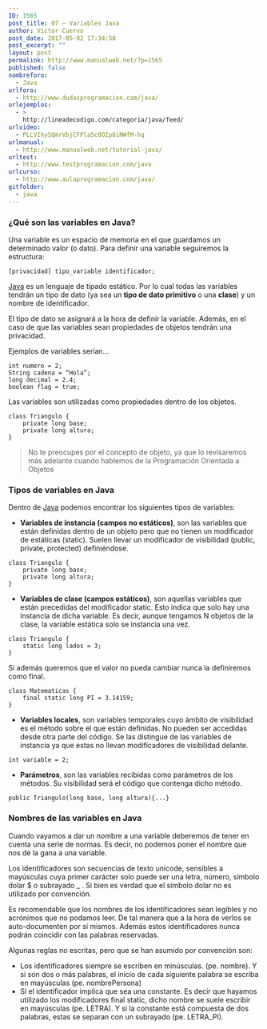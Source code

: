```yaml
---
ID: 1565
post_title: 07 – Variables Java
author: Víctor Cuervo
post_date: 2017-05-02 17:34:58
post_excerpt: ""
layout: post
permalink: http://www.manualweb.net/?p=1565
published: false
nombreforo:
  - Java
urlforo:
  - http://www.dudasprogramacion.com/java/
urlejemplos:
  - >
    http://lineadecodigo.com/categoria/java/feed/
urlvideo:
  - PLLVIhySQmrVbjCFPla5c0OIp6iNWfM-hq
urlmanual:
  - http://www.manualweb.net/tutorial-java/
urltest:
  - http://www.testprogramacion.com/java
urlcurso:
  - http://www.aulaprogramacion.com/java/
gitfolder:
  - java
---
```

### ¿Qué son las variables en Java?

Una variable es un espacio de memoria en el que guardamos un determinado valor (o dato). Para definir una variable seguiremos la estructura:

<pre><code class="java">[privacidad] tipo_variable identificador;
</code></pre>

[Java][1] es un lenguaje de tipado estático. Por lo cual todas las variables tendrán un tipo de dato (ya sea un **tipo de dato primitivo** o una **clase**) y un nombre de identificador.

El tipo de dato se asignará a la hora de definir la variable. Además, en el caso de que las variables sean propiedades de objetos tendrán una privacidad.

Ejemplos de variables serían...

<pre><code class="java">int numero = 2;
String cadena = “Hola”;
long decimal = 2.4;
boolean flag = true;
</code></pre>

Las variables son utilizadas como propiedades dentro de los objetos.

<pre><code class="java">class Triangulo {
    private long base;
    private long altura;
}
</code></pre>

> No te preocupes por el concepto de objeto, ya que lo revisaremos más adelante cuando hablemos de la Programación Orientada a Objetos

### Tipos de variables en Java

Dentro de [Java][1] podemos encontrar los siguientes tipos de variables:

*   **Variables de instancia (campos no estáticos)**, son las variables que están definidas dentro de un objeto pero que no tienen un modificador de estáticas (static). Suelen llevar un modificador de visibilidad (public, private, protected) definiéndose.

<pre><code class="java">class Triangulo {
    private long base;
    private long altura;
}
</code></pre>

*   **Variables de clase (campos estáticos)**, son aquellas variables que están precedidas del modificador static. Esto indica que solo hay una instancia de dicha variable. Es decir, aunque tengamos N objetos de la clase, la variable estática solo se instancia una vez.

<pre><code class="java">class Triangulo {
    static long lados = 3;
}
</code></pre>

Si además queremos que el valor no pueda cambiar nunca la definiremos como final.

<pre><code class="java">class Matematicas {
    final static long PI = 3.14159;
}
</code></pre>

*   **Variables locales**, son variables temporales cuyo ámbito de visibilidad es el método sobre el que están definidas. No pueden ser accedidas desde otra parte del código. Se las distingue de las variables de instancia ya que estas no llevan modificadores de visibilidad delante.

<pre><code class="java">int variable = 2;
</code></pre>

*   **Parámetros**, son las variables recibidas como parámetros de los métodos. Su visibilidad será el código que contenga dicho método.

<pre><code class="java">public Triangulo(long base, long altura){...}
</code></pre>

### Nombres de las variables en Java

Cuando vayamos a dar un nombre a una variable deberemos de tener en cuenta una serie de normas. Es decir, no podemos poner el nombre que nos dé la gana a una variable.

Los identificadores son secuencias de texto unicode, sensibles a mayúsculas cuya primer carácter solo puede ser una letra, número, símbolo dolar $ o subrayado _ . Si bien es verdad que el símbolo dolar no es utilizado por convención.

Es recomendable que los nombres de los identificadores sean legibles y no acrónimos que no podamos leer. De tal manera que a la hora de verlos se auto-documenten por sí mismos. Además estos identificadores nunca podrán coincidir con las palabras reservadas.

Algunas reglas no escritas, pero que se han asumido por convención son:

*   Los identificadores siempre se escriben en minúsculas. (pe. nombre). Y si son dos o más palabras, el inicio de cada siguiente palabra se escriba en mayúsculas (pe. nombrePersona)
*   Si el identificador implica que sea una constante. Es decir que hayamos utilizado los modificadores final static, dicho nombre se suele escribir en mayúsculas (pe. LETRA). Y si la constante está compuesta de dos palabras, estas se separan con un subrayado (pe. LETRA_PI).

 [1]: http://www.manualweb.net/tutorial-java/ "Manual Java"